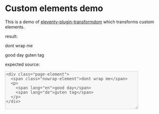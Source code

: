 # Custom elements demo

This is a demo of
[eleventy-plugin-transformdom](https://github.com/liamfiddler/eleventy-plugin-transformdom)
which transforms custom elements.

result:

<page>
  <nw>dont wrap me</nw>
  <p>
    <en>good day</en>
    <de>guten tag</de>
  </p>
</page>

expected source:

<textarea disabled cols="52" rows="8">
<div class="page-element">
  <span class="nowrap-element">dont wrap me</span>
  <p>
    <span lang="en">good day</span>
    <span lang="de">guten tag</span>
  </p>
</div>
</textarea>
